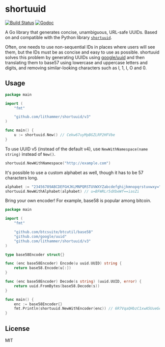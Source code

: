 # shortuuid

[![Build Status](https://github.com/lithammer/shortuuid/workflows/CI/badge.svg)](https://github.com/lithammer/shortuuid/actions)
[![Godoc](https://img.shields.io/badge/godoc-reference-blue.svg?style=flat)](https://godoc.org/github.com/lithammer/shortuuid)

A Go library that generates concise, unambiguous, URL-safe UUIDs. Based on and
compatible with the Python library
[`shortuuid`](https://github.com/stochastic-technologies/shortuuid).

Often, one needs to use non-sequential IDs in places where users will see them,
but the IDs must be as concise and easy to use as possible. shortuuid solves
this problem by generating UUIDs using
[google/uuid](https://github.com/google/uuid) and then translating them to
base57 using lowercase and uppercase letters and digits, and removing
similar-looking characters such as l, 1, I, O and 0.

## Usage

```go
package main

import (
	"fmt"

	"github.com/lithammer/shortuuid/v3"
)

func main() {
	u := shortuuid.New() // Cekw67uyMpBGZLRP2HFVbe
}
```

To use UUID v5 (instead of the default v4), use `NewWithNamespace(name string)`
instead of `New()`.

```go
shortuuid.NewWithNamespace("http://example.com")
```

It's possible to use a custom alphabet as well, though it has to be 57
characters long.

```go
alphabet := "23456789ABCDEFGHJKLMNPQRSTUVWXYZabcdefghijkmnopqrstuvwxy="
shortuuid.NewWithAlphabet(alphabet) // u=BFWRLr5dXbeWf==iasZi
```

Bring your own encoder! For example, base58 is popular among bitcoin.

```go
package main

import (
	"fmt"

	"github.com/btcsuite/btcutil/base58"
	"github.com/google/uuid"
	"github.com/lithammer/shortuuid/v3"
)

type base58Encoder struct{}

func (enc base58Encoder) Encode(u uuid.UUID) string {
	return base58.Encode(u[:])
}

func (enc base58Encoder) Decode(s string) (uuid.UUID, error) {
	return uuid.FromBytes(base58.Decode(s))
}

func main() {
	enc := base58Encoder{}
	fmt.Println(shortuuid.NewWithEncoder(enc)) // 6R7VqaQHbzC1xwA5UueGe6
}
```

## License

MIT
